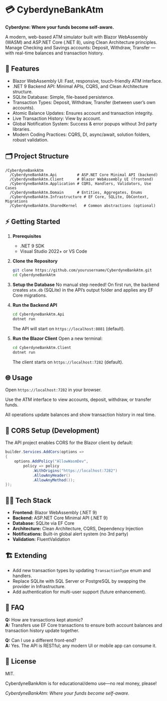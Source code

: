 # 💳 CyberdyneBankAtm

**Cyberdyne: Where your funds become self-aware.**

A modern, web-based ATM simulator built with Blazor WebAssembly (WASM) and ASP.NET Core (.NET 8), using Clean Architecture principles. Manage Checking and Savings accounts: Deposit, Withdraw, Transfer — with real-time balances and transaction history.

## 🚀 Features

- Blazor WebAssembly UI: Fast, responsive, touch-friendly ATM interface.
- .NET 9 Backend API: Minimal APIs, CQRS, and Clean Architecture structure.
- SQLite Database: Simple, file-based persistence.
- Transaction Types: Deposit, Withdraw, Transfer (between user’s own accounts).
- Atomic Balance Updates: Ensures account and transaction integrity.
- Live Transaction History: View by account.
- Global Notification System: Success & error popups without 3rd party libraries.
- Modern Coding Practices: CQRS, DI, async/await, solution folders, robust validation.

## 🗂️ Project Structure

```
/CyberdyneBankAtm
  /CyberdyneBankAtm.Api         # ASP.NET Core Minimal API (backend)
  /CyberdyneBankAtm.Client      # Blazor WebAssembly UI (frontend)
  /CyberdyneBankAtm.Application # CQRS, Handlers, Validators, Use Cases
  /CyberdyneBankAtm.Domain      # Entities, Aggregates, Enums
  /CyberdyneBankAtm.Infrastructure # EF Core, SQLite, DbContext, Migrations
  /CyberdyneBankAtm.SharedKernel   # Common abstractions (optional)
```

## ⚡️ Getting Started

1. **Prerequisites**
   - .NET 9 SDK
   - Visual Studio 2022+ or VS Code

2. **Clone the Repository**
   ```bash
   git clone https://github.com/yourusername/CyberdyneBankAtm.git
   cd CyberdyneBankAtm
   ```

3. **Setup the Database**
   No manual step needed! On first run, the backend creates `atm.db` (SQLite) in the API’s output folder and applies any EF Core migrations.

4. **Run the Backend API**
   ```bash
   cd CyberdyneBankAtm.Api
   dotnet run
   ```
   The API will start on `https://localhost:8081` (default).

5. **Run the Blazor Client**
   Open a new terminal:
   ```bash
   cd CyberdyneBankAtm.Client
   dotnet run
   ```
   The client starts on `https://localhost:7282` (default).

## 🌐 Usage

Open `https://localhost:7282` in your browser.

Use the ATM interface to view accounts, deposit, withdraw, or transfer funds.

All operations update balances and show transaction history in real time.

## 🔐 CORS Setup (Development)

The API project enables CORS for the Blazor client by default:

```csharp
builder.Services.AddCors(options =>
{
    options.AddPolicy("AllowWasmDev",
        policy => policy
            .WithOrigins("https://localhost:7282")
            .AllowAnyHeader()
            .AllowAnyMethod());
});
```

## 👨‍💻 Tech Stack

- **Frontend:** Blazor WebAssembly (.NET 9)
- **Backend:** ASP.NET Core Minimal API (.NET 9)
- **Database:** SQLite via EF Core
- **Architecture:** Clean Architecture, CQRS, Dependency Injection
- **Notifications:** Built-in global alert system (no 3rd party)
- **Validation:** FluentValidation

## 🏗️ Extending

- Add new transaction types by updating `TransactionType` enum and handlers.
- Replace SQLite with SQL Server or PostgreSQL by swapping the provider in Infrastructure.
- Add authentication for multi-user support (future enhancement).

## 🙋 FAQ

**Q:** How are transactions kept atomic?  
**A:** Transfers use EF Core transactions to ensure both account balances and transaction history update together.

**Q:** Can I use a different front-end?  
**A:** Yes. The API is RESTful; any modern UI or mobile app can consume it.

## 📄 License

MIT.

CyberdyneBankAtm is for educational/demo use—no real money, please!

*CyberdyneBankAtm: Where your funds become self-aware.*
